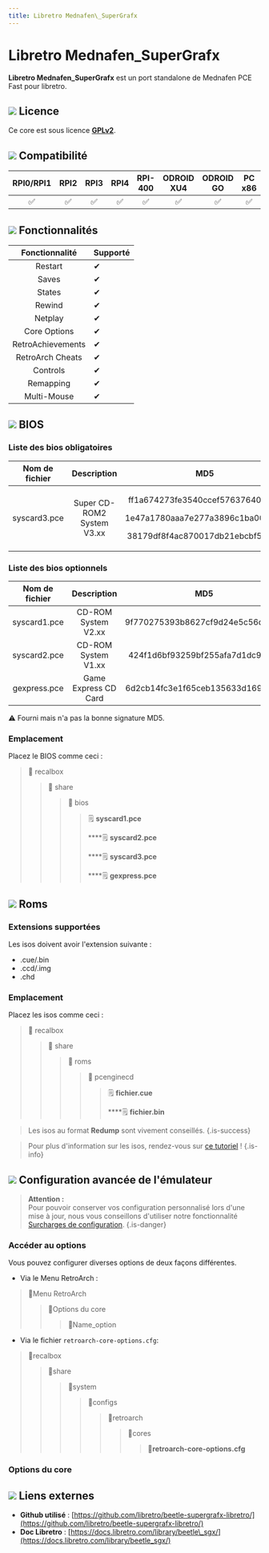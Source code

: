 ```yaml
---
title: Libretro Mednafen\_SuperGrafx
---
```


# Libretro Mednafen\_SuperGrafx

**Libretro Mednafen\_SuperGrafx** est un port standalone de Mednafen PCE Fast pour libretro.

## ![](./gerald-g-parchment-background-or-border-5.svg) Licence

Ce core est sous licence [**GPLv2**](https://github.com/libretro/beetle-supergrafx-libretro/blob/master/COPYING).

## ![](./compatibility.png) Compatibilité

| RPI0/RPI1 | RPI2 | RPI3 | RPI4 | RPI-400 | ODROID XU4 | ODROID GO | PC x86 | PC X86\_64 |
| :---: | :---: | :---: | :---: | :---: | :---: | :---: | :---: | :---: |
| ✅ | ✅ | ✅ | ✅ | ✅ | ✅ | ✅ | ✅ | ✅ |

## ![](./cogwheel-145804_640.png) Fonctionnalités

| Fonctionnalité | Supporté |
| :---: | :--- |
| Restart | ✔ |
| Saves | ✔ |
| States | ✔ |
| Rewind | ✔ |
| Netplay | ✔ |
| Core Options | ✔ |
| RetroAchievements | ✔ |
| RetroArch Cheats | ✔ |
| Controls | ✔ |
| Remapping | ✔ |
| Multi-Mouse | ✔ |

## ![](./tqfp32.svg) BIOS

### Liste des bios obligatoires

<table>
  <thead>
    <tr>
      <th style="text-align:center"><b>Nom de fichier</b>
      </th>
      <th style="text-align:center">Description</th>
      <th style="text-align:center">MD5</th>
      <th style="text-align:center">Fourni</th>
    </tr>
  </thead>
  <tbody>
    <tr>
      <td style="text-align:center">syscard3.pce</td>
      <td style="text-align:center">Super CD-ROM2 System V3.xx</td>
      <td style="text-align:center">
        <p>ff1a674273fe3540ccef576376407d1d</p>
        <p>1e47a1780aaa7e277a3896c1ba00e317</p>
        <p>38179df8f4ac870017db21ebcbf53114</p>
      </td>
      <td style="text-align:center">&#x274C;</td>
    </tr>
  </tbody>
</table>

### Liste des bios optionnels

| **Nom de fichier** | Description | MD5 | Fourni |
| :---: | :---: | :---: | :---: |
| syscard1.pce | CD-ROM System V2.xx | 9f770275393b8627cf9d24e5c56d2ab9 | ⚠ |
| syscard2.pce | CD-ROM System V1.xx | 424f1d6bf93259bf255afa7d1dc9f721 | ⚠ |
| gexpress.pce | Game Express CD Card | 6d2cb14fc3e1f65ceb135633d1694122 | ⚠ |

⚠ Fourni mais n'a pas la bonne signature MD5.

### Emplacement

Placez le BIOS comme ceci :

> 📁 recalbox
>
> > 📁 share
> >
> > > 📁 bios
> > >
> > > > 🗒 **syscard1.pce**
> > > >
> > > > \*\*\*\*🗒 **syscard2.pce**
> > > >
> > > > \*\*\*\*🗒 **syscard3.pce**
> > > >
> > > > \*\*\*\*🗒 **gexpress.pce**

## ![](./rom-30098_640.png) Roms

### Extensions supportées

Les isos doivent avoir l'extension suivante :

* .cue/.bin
* .ccd/.img
* .chd

### Emplacement

Placez les isos comme ceci :

> 📁 recalbox
>
> > 📁 share
> >
> > > 📁 roms
> > >
> > > > 📁 pcenginecd
> > > >
> > > > > 🗒 **fichier.cue**
> > > > >
> > > > > \*\*\*\*🗒 **fichier.bin**


>Les isos au format **Redump** sont vivement conseillés.
{.is-success}


>Pour plus d'information sur les isos, rendez-vous sur [ce tutoriel](/fr/tutoriels/jeux/generalite/les-roms-et-les-isos) !
{.is-info}

## ![](./hammer-28636_640.png) Configuration avancée de l'émulateur


>**Attention :**  
>Pour pouvoir conserver vos configuration personnalisé lors d'une mise à jour, nous vous conseillons d'utiliser notre fonctionnalité [Surcharges de configuration](/fr/usage-avance/surcharge-de-configuration).
{.is-danger}

### Accéder au options

Vous pouvez configurer diverses options de deux façons différentes.

* Via le Menu RetroArch :

> 📁Menu RetroArch
>
> > 📁Options du core
> >
> > > 🧩Name\_option

* Via le fichier `retroarch-core-options.cfg`:

> 📁recalbox
>
> > 📁share
> >
> > > 📁system
> > >
> > > > 📁configs
> > > >
> > > > > 📁retroarch
> > > > >
> > > > > > 📁cores
> > > > > >
> > > > > > > 🧩**retroarch-core-options.cfg**

### Options du core

## ![](./kisspng-web-development-world-wide-web-computer-icons-webs-world-wide-web-icon-png-5ab05c24477216.4540070115215073642927.png) Liens externes

* **Github utilisé** : [https://github.com/libretro/beetle-supergrafx-libretro/](https://github.com/libretro/beetle-supergrafx-libretro/)
* **Doc Libretro** : [https://docs.libretro.com/library/beetle\_sgx/](https://docs.libretro.com/library/beetle_sgx/)

